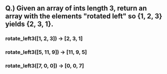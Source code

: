## Q.) Given an array of ints length 3, return an array with the elements "rotated left" so {1, 2, 3} yields {2, 3, 1}.

### rotate_left3([1, 2, 3]) → [2, 3, 1]

### rotate_left3([5, 11, 9]) → [11, 9, 5]

### rotate_left3([7, 0, 0]) → [0, 0, 7]
